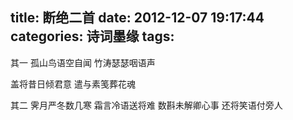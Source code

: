 title: 断绝二首
date: 2012-12-07 19:17:44 
categories: 诗词墨缘 
tags: 
---

其一
孤山鸟语空自闻
竹涛瑟瑟咽语声
<!-- more -->
盖将昔日倾君意
遣与素笺葬花魂

 其二
霁月严冬数几寒
霜言冷语送将难
数斟未解卿心事
还将笑语付旁人